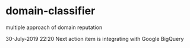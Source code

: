 # domain-classifier
multiple approach of domain reputation

30-July-2019 22:20
Next action item is integrating with Google BigQuery